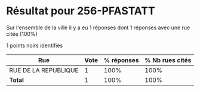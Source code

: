 # Résultat pour 256-PFASTATT

Sur l'ensemble de la ville il y a eu 1 réponses dont 1 réponses avec une rue citée (100%)

1 points noirs identifiés

| Rue | Vote | % réponses | % Nb rues cités|
|-----|------|------------|----------------|
| RUE DE LA REPUBLIQUE | 1 | 100% | 100%|
| **Total** | 1 | 100% | 100%|
